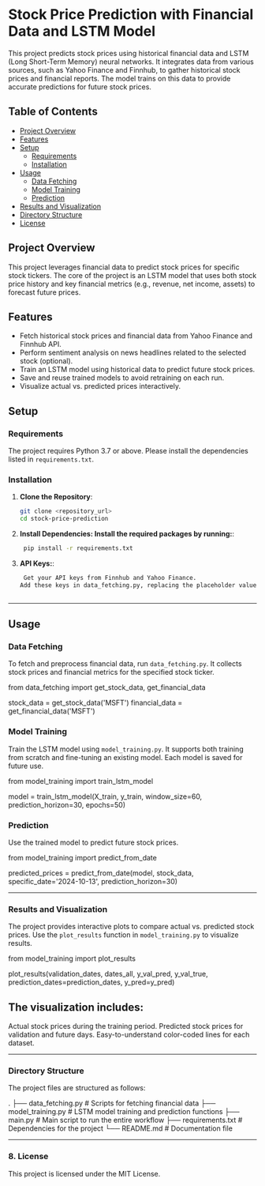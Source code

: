 # Stock Price Prediction with Financial Data and LSTM Model

This project predicts stock prices using historical financial data and LSTM (Long Short-Term Memory) neural networks. It integrates data from various sources, such as Yahoo Finance and Finnhub, to gather historical stock prices and financial reports. The model trains on this data to provide accurate predictions for future stock prices.
## Table of Contents
- [Project Overview](#project-overview)
- [Features](#features)
- [Setup](#setup)
  - [Requirements](#requirements)
  - [Installation](#installation)
- [Usage](#usage)
  - [Data Fetching](#data-fetching)
  - [Model Training](#model-training)
  - [Prediction](#prediction)
- [Results and Visualization](#results-and-visualization)
- [Directory Structure](#directory-structure)
- [License](#license)
## Project Overview

This project leverages financial data to predict stock prices for specific stock tickers. The core of the project is an LSTM model that uses both stock price history and key financial metrics (e.g., revenue, net income, assets) to forecast future prices.

## Features
- Fetch historical stock prices and financial data from Yahoo Finance and Finnhub API.
- Perform sentiment analysis on news headlines related to the selected stock (optional).
- Train an LSTM model using historical data to predict future stock prices.
- Save and reuse trained models to avoid retraining on each run.
- Visualize actual vs. predicted prices interactively.
## Setup

### Requirements
The project requires Python 3.7 or above. Please install the dependencies listed in `requirements.txt`.

### Installation
1. **Clone the Repository**:
   ```bash
   git clone <repository_url>
   cd stock-price-prediction
2. **Install Dependencies: Install the required packages by running:**:
   ```bash
    pip install -r requirements.txt
3. **API Keys:**:
   ```bash
    Get your API keys from Finnhub and Yahoo Finance.
   Add these keys in data_fetching.py, replacing the placeholder values.



---

## Usage



### Data Fetching
To fetch and preprocess financial data, run `data_fetching.py`. It collects stock prices and financial metrics for the specified stock ticker.

from data_fetching import get_stock_data, get_financial_data

stock_data = get_stock_data('MSFT')
financial_data = get_financial_data('MSFT')




### Model Training
Train the LSTM model using `model_training.py`. It supports both training from scratch and fine-tuning an existing model. Each model is saved for future use.

from model_training import train_lstm_model

model = train_lstm_model(X_train, y_train, window_size=60, prediction_horizon=30, epochs=50)




### Prediction
Use the trained model to predict future stock prices.

from model_training import predict_from_date

predicted_prices = predict_from_date(model, stock_data, specific_date='2024-10-13', prediction_horizon=30)


---

### Results and Visualization

The project provides interactive plots to compare actual vs. predicted stock prices. Use the `plot_results` function in `model_training.py` to visualize results.


from model_training import plot_results

plot_results(validation_dates, dates_all, y_val_pred, y_val_true, prediction_dates=prediction_dates, y_pred=y_pred)


## The visualization includes:

Actual stock prices during the training period.
Predicted stock prices for validation and future days.
Easy-to-understand color-coded lines for each dataset.



---

### Directory Structure


The project files are structured as follows:

.
├── data_fetching.py       # Scripts for fetching financial data
├── model_training.py      # LSTM model training and prediction functions
├── main.py                # Main script to run the entire workflow
├── requirements.txt       # Dependencies for the project
└── README.md              # Documentation file



---

### 8. License

This project is licensed under the MIT License.

